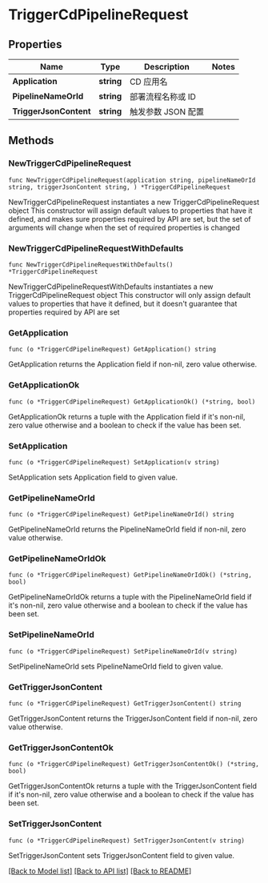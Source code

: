 # TriggerCdPipelineRequest

## Properties

Name | Type | Description | Notes
------------ | ------------- | ------------- | -------------
**Application** | **string** | CD 应用名 | 
**PipelineNameOrId** | **string** | 部署流程名称或 ID | 
**TriggerJsonContent** | **string** | 触发参数 JSON 配置 | 

## Methods

### NewTriggerCdPipelineRequest

`func NewTriggerCdPipelineRequest(application string, pipelineNameOrId string, triggerJsonContent string, ) *TriggerCdPipelineRequest`

NewTriggerCdPipelineRequest instantiates a new TriggerCdPipelineRequest object
This constructor will assign default values to properties that have it defined,
and makes sure properties required by API are set, but the set of arguments
will change when the set of required properties is changed

### NewTriggerCdPipelineRequestWithDefaults

`func NewTriggerCdPipelineRequestWithDefaults() *TriggerCdPipelineRequest`

NewTriggerCdPipelineRequestWithDefaults instantiates a new TriggerCdPipelineRequest object
This constructor will only assign default values to properties that have it defined,
but it doesn't guarantee that properties required by API are set

### GetApplication

`func (o *TriggerCdPipelineRequest) GetApplication() string`

GetApplication returns the Application field if non-nil, zero value otherwise.

### GetApplicationOk

`func (o *TriggerCdPipelineRequest) GetApplicationOk() (*string, bool)`

GetApplicationOk returns a tuple with the Application field if it's non-nil, zero value otherwise
and a boolean to check if the value has been set.

### SetApplication

`func (o *TriggerCdPipelineRequest) SetApplication(v string)`

SetApplication sets Application field to given value.


### GetPipelineNameOrId

`func (o *TriggerCdPipelineRequest) GetPipelineNameOrId() string`

GetPipelineNameOrId returns the PipelineNameOrId field if non-nil, zero value otherwise.

### GetPipelineNameOrIdOk

`func (o *TriggerCdPipelineRequest) GetPipelineNameOrIdOk() (*string, bool)`

GetPipelineNameOrIdOk returns a tuple with the PipelineNameOrId field if it's non-nil, zero value otherwise
and a boolean to check if the value has been set.

### SetPipelineNameOrId

`func (o *TriggerCdPipelineRequest) SetPipelineNameOrId(v string)`

SetPipelineNameOrId sets PipelineNameOrId field to given value.


### GetTriggerJsonContent

`func (o *TriggerCdPipelineRequest) GetTriggerJsonContent() string`

GetTriggerJsonContent returns the TriggerJsonContent field if non-nil, zero value otherwise.

### GetTriggerJsonContentOk

`func (o *TriggerCdPipelineRequest) GetTriggerJsonContentOk() (*string, bool)`

GetTriggerJsonContentOk returns a tuple with the TriggerJsonContent field if it's non-nil, zero value otherwise
and a boolean to check if the value has been set.

### SetTriggerJsonContent

`func (o *TriggerCdPipelineRequest) SetTriggerJsonContent(v string)`

SetTriggerJsonContent sets TriggerJsonContent field to given value.



[[Back to Model list]](../README.md#documentation-for-models) [[Back to API list]](../README.md#documentation-for-api-endpoints) [[Back to README]](../README.md)


